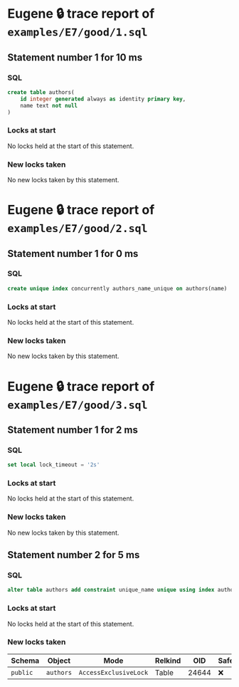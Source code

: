# Eugene 🔒 trace report of `examples/E7/good/1.sql`

## Statement number 1 for 10 ms

### SQL

```sql
create table authors(
    id integer generated always as identity primary key,
    name text not null
)
```

### Locks at start

No locks held at the start of this statement.

### New locks taken

No new locks taken by this statement.



# Eugene 🔒 trace report of `examples/E7/good/2.sql`

## Statement number 1 for 0 ms

### SQL

```sql
create unique index concurrently authors_name_unique on authors(name)
```

### Locks at start

No locks held at the start of this statement.

### New locks taken

No new locks taken by this statement.



# Eugene 🔒 trace report of `examples/E7/good/3.sql`

## Statement number 1 for 2 ms

### SQL

```sql
set local lock_timeout = '2s'
```

### Locks at start

No locks held at the start of this statement.

### New locks taken

No new locks taken by this statement.


## Statement number 2 for 5 ms

### SQL

```sql
alter table authors add constraint unique_name unique using index authors_name_unique
```

### Locks at start

No locks held at the start of this statement.

### New locks taken

| Schema | Object | Mode | Relkind | OID | Safe |
|--------|--------|------|---------|-----|------|
| `public` | `authors` | `AccessExclusiveLock` | Table | 24644 | ❌ |

